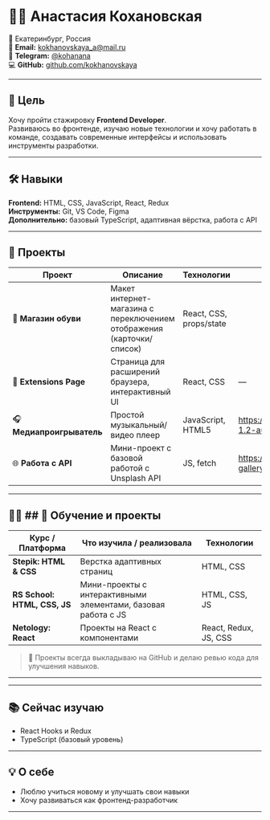 # 👩‍💻 Анастасия Кохановская

📍 Екатеринбург, Россия  
📧 **Email:** [kokhanovskaya_a@mail.ru](mailto:kokhanovskaya_a@mail.ru)  
💬 **Telegram:** [@kohanana](https://t.me/kohanana)  
💻 **GitHub:** [github.com/kokhanovskaya](https://github.com/kokhanovskaya)

---

## 🎯 Цель

Хочу пройти стажировку **Frontend Developer**.  
Развиваюсь во фронтенде, изучаю новые технологии и хочу работать в команде, создавать современные интерфейсы и использовать  инструменты разработки.

---

## 🛠️ Навыки

**Frontend:** HTML, CSS, JavaScript, React, Redux  
**Инструменты:** Git, VS Code, Figma  
**Дополнительно:** базовый TypeScript, адаптивная вёрстка, работа с API

---

## 📂 Проекты

| Проект                    | Описание                                                              | Технологии              | Ссылки                                             |
| ------------------------- | --------------------------------------------------------------------- | ----------------------- | -------------------------------------------------- |
| 🥿 **Магазин обуви**      | Макет интернет-магазина с переключением отображения (карточки/список) | React, CSS, props/state |                                                    |
| 🧩 **Extensions Page**    | Страница для расширений браузера, интерактивный UI                    | React, CSS              | —                                                  |
| 🎧 **Медиапроигрыватель** | Простой музыкальный/видео плеер                                       | JavaScript, HTML5       | https://github.com/kokhanovskaya/js30-1.2-audio-player.git                                                  |
| 🌐 **Работа с API**       | Мини-проект с базовой работой с Unsplash API                              | JS, fetch               | https://github.com/kokhanovskaya/image-gallery.git                                                 |


---

## 👩‍💼 ## 📂 Обучение и проекты

| Курс / Платформа | Что изучила / реализовала | Технологии |
|-----------------|--------------------------|------------|
| **Stepik: HTML & CSS** | Верстка адаптивных страниц | HTML, CSS |
| **RS School: HTML, CSS, JS** | Мини-проекты с интерактивными элементами, базовая работа с JS | HTML, CSS, JS |
| **Netology: React** | Проекты на React с компонентами | React, Redux, JS, CSS |

> 🔧 Проекты всегда выкладываю на GitHub и делаю ревью кода для улучшения навыков.

---

---

## 📚 Сейчас изучаю

- React Hooks и Redux
- TypeScript (базовый уровень)

---

## 💡 О себе

- Люблю учиться новому и улучшать свои навыки
- Хочу развиваться как фронтенд-разработчик

---
